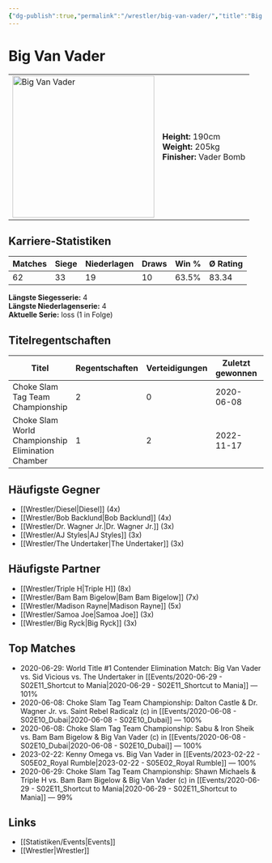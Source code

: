 ```yaml
---
{"dg-publish":true,"permalink":"/wrestler/big-van-vader/","title":"Big Van Vader","tags":["wrestler"],"noteIcon":""}
---
```



# Big Van Vader

<table>
        <tr>
        <td><img src="https://github.com/CptSpaulding1980/choke-slam-wrestling/releases/download/images/Big_Van_Vader.png" width="280" alt="Big Van Vader"></td>
        <td>
        <b>Height:</b> 190cm<br>
        <b>Weight:</b> 205kg<br>
        <b>Finisher:</b> Vader Bomb<br>
        </td>
        </tr>
        </table>
        
## Karriere-Statistiken

| Matches | Siege | Niederlagen | Draws | Win % | Ø Rating |
|---------|-------|-------------|-------|-------|-----------|
| 62 | 33 | 19 | 10 | 63.5% | 83.34 |

**Längste Siegesserie:** 4<br>**Längste Niederlagenserie:** 4<br>**Aktuelle Serie:** loss (1 in Folge)

## Titelregentschaften
| Titel | Regentschaften | Verteidigungen | Zuletzt gewonnen | Aktuell |
|-------|---------------|----------------|------------------|---------|
| Choke Slam Tag Team Championship | 2 | 0 | 2020-06-08 |  |
| Choke Slam World Championship Elimination Chamber | 1 | 2 | 2022-11-17 |  |


## Häufigste Gegner
- [[Wrestler/Diesel\|Diesel]] (4x)
- [[Wrestler/Bob Backlund\|Bob Backlund]] (4x)
- [[Wrestler/Dr. Wagner Jr.\|Dr. Wagner Jr.]] (3x)
- [[Wrestler/AJ Styles\|AJ Styles]] (3x)
- [[Wrestler/The Undertaker\|The Undertaker]] (3x)

## Häufigste Partner
- [[Wrestler/Triple H\|Triple H]] (8x)
- [[Wrestler/Bam Bam Bigelow\|Bam Bam Bigelow]] (7x)
- [[Wrestler/Madison Rayne\|Madison Rayne]] (5x)
- [[Wrestler/Samoa Joe\|Samoa Joe]] (3x)
- [[Wrestler/Big Ryck\|Big Ryck]] (3x)

## Top Matches
- 2020-06-29: World Title #1 Contender Elimination Match: Big Van Vader vs. Sid Vicious vs. The Undertaker in [[Events/2020-06-29 - S02E11_Shortcut to Mania\|2020-06-29 - S02E11_Shortcut to Mania]] — 101%
- 2020-06-08: Choke Slam Tag Team Championship: Dalton Castle & Dr. Wagner Jr. vs. Saint Rebel Radicalz (c) in [[Events/2020-06-08 - S02E10_Dubai\|2020-06-08 - S02E10_Dubai]] — 100%
- 2020-06-08: Choke Slam Tag Team Championship: Sabu  & Iron Sheik vs. Bam Bam Bigelow & Big Van Vader (c) in [[Events/2020-06-08 - S02E10_Dubai\|2020-06-08 - S02E10_Dubai]] — 100%
- 2023-02-22: Kenny Omega vs. Big Van Vader in [[Events/2023-02-22 - S05E02_Royal Rumble\|2023-02-22 - S05E02_Royal Rumble]] — 100%
- 2020-06-29: Choke Slam Tag Team Championship: Shawn Michaels & Triple H vs. Bam Bam Bigelow & Big Van Vader (c) in [[Events/2020-06-29 - S02E11_Shortcut to Mania\|2020-06-29 - S02E11_Shortcut to Mania]] — 99%

## Links
- [[Statistiken/Events\|Events]]
- [[Wrestler\|Wrestler]]
